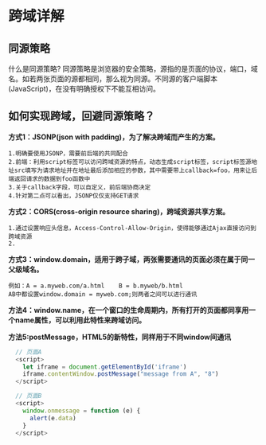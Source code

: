 # 跨域详解

## 同源策略
  什么是同源策略?
    同源策略是浏览器的安全策略，源指的是页面的协议，端口，域名。如若两张页面的源都相同，那么视为同源。不同源的客户端脚本(JavaScript)，在没有明确授权下不能互相访问。

## 如何实现跨域，回避同源策略？

  **方式1：JSONP(json with padding)，为了解决跨域而产生的方案。**

    1.明确要使用JSONP，需要前后端的共同配合
    2.前端：利用script标签可以访问跨域资源的特点，动态生成script标签，script标签源地址src填写为请求地址并在地址最后添加相应的参数，其中需要带上callback=foo，用来让后端返回请求的数据到foo函数中
    3.关于callback字段，可以自定义，前后端协商决定
    4.针对第二点可以看出，JSONP仅仅支持GET请求

  **方式2：CORS(cross-origin resource sharing)，跨域资源共享方案。**

    1.通过设置响应头信息，Access-Control-Allow-Origin，使得能够通过Ajax直接访问到跨域资源
    2.

  **方式3：window.domain，适用于跨子域，两张需要通讯的页面必须在属于同一父级域名。**

    例如：A = a.myweb.com/a.html    B = b.myweb/b.html
    AB中都设置window.domain = myweb.com;则两者之间可以进行通讯

  **方法4：window.name，在一个窗口的生命周期内，所有打开的页面都同享用一个name属性，可以利用此特性来跨域访问。**

  **方法5:postMessage，HTML5的新特性，同样用于不同window间通讯**

```javascript
  // 页面A
  <script>
    let iframe = document.getElementById('iframe')
    iframe.contentWindow.postMessage("message from A", "8")
  </script>

  // 页面B
  <script>
    window.onmessage = function (e) {
      alert(e.data)
    }
  </script>
```
